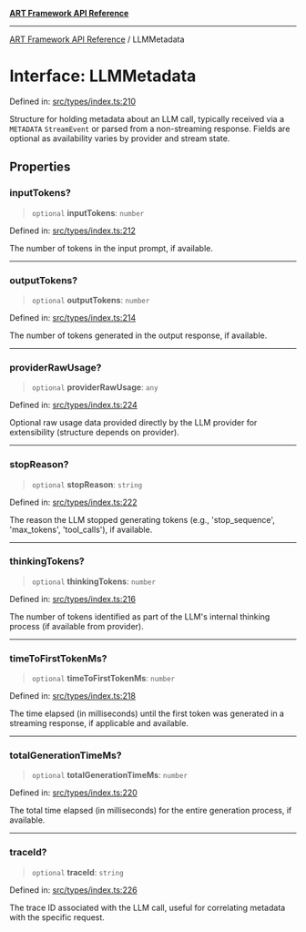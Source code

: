 [**ART Framework API Reference**](../README.md)

***

[ART Framework API Reference](../README.md) / LLMMetadata

# Interface: LLMMetadata

Defined in: [src/types/index.ts:210](https://github.com/hashangit/ART/blob/a8524de337702d2ec210d86aff2464ac0aeed73e/src/types/index.ts#L210)

Structure for holding metadata about an LLM call, typically received via a `METADATA` `StreamEvent`
or parsed from a non-streaming response. Fields are optional as availability varies by provider and stream state.

## Properties

### inputTokens?

> `optional` **inputTokens**: `number`

Defined in: [src/types/index.ts:212](https://github.com/hashangit/ART/blob/a8524de337702d2ec210d86aff2464ac0aeed73e/src/types/index.ts#L212)

The number of tokens in the input prompt, if available.

***

### outputTokens?

> `optional` **outputTokens**: `number`

Defined in: [src/types/index.ts:214](https://github.com/hashangit/ART/blob/a8524de337702d2ec210d86aff2464ac0aeed73e/src/types/index.ts#L214)

The number of tokens generated in the output response, if available.

***

### providerRawUsage?

> `optional` **providerRawUsage**: `any`

Defined in: [src/types/index.ts:224](https://github.com/hashangit/ART/blob/a8524de337702d2ec210d86aff2464ac0aeed73e/src/types/index.ts#L224)

Optional raw usage data provided directly by the LLM provider for extensibility (structure depends on provider).

***

### stopReason?

> `optional` **stopReason**: `string`

Defined in: [src/types/index.ts:222](https://github.com/hashangit/ART/blob/a8524de337702d2ec210d86aff2464ac0aeed73e/src/types/index.ts#L222)

The reason the LLM stopped generating tokens (e.g., 'stop_sequence', 'max_tokens', 'tool_calls'), if available.

***

### thinkingTokens?

> `optional` **thinkingTokens**: `number`

Defined in: [src/types/index.ts:216](https://github.com/hashangit/ART/blob/a8524de337702d2ec210d86aff2464ac0aeed73e/src/types/index.ts#L216)

The number of tokens identified as part of the LLM's internal thinking process (if available from provider).

***

### timeToFirstTokenMs?

> `optional` **timeToFirstTokenMs**: `number`

Defined in: [src/types/index.ts:218](https://github.com/hashangit/ART/blob/a8524de337702d2ec210d86aff2464ac0aeed73e/src/types/index.ts#L218)

The time elapsed (in milliseconds) until the first token was generated in a streaming response, if applicable and available.

***

### totalGenerationTimeMs?

> `optional` **totalGenerationTimeMs**: `number`

Defined in: [src/types/index.ts:220](https://github.com/hashangit/ART/blob/a8524de337702d2ec210d86aff2464ac0aeed73e/src/types/index.ts#L220)

The total time elapsed (in milliseconds) for the entire generation process, if available.

***

### traceId?

> `optional` **traceId**: `string`

Defined in: [src/types/index.ts:226](https://github.com/hashangit/ART/blob/a8524de337702d2ec210d86aff2464ac0aeed73e/src/types/index.ts#L226)

The trace ID associated with the LLM call, useful for correlating metadata with the specific request.
